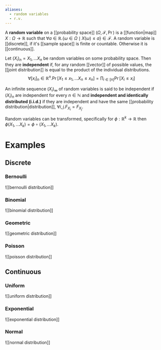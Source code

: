 ```yaml
---
aliases:
  - random variables
  - r.v.
---
```


A **random variable** on a [[probability space]] $(\Omega, \mathcal{F}, \Pr)$ is a [[function|map]] $X : \Omega \to \mathbb{R}$ such that $\forall a \in \mathbb{R}. \{  \omega \in \Omega \mid X(\omega) \leq a \} \in \mathcal{F}$. A random variable is [[discrete]], if it's [[sample space]] is finite or countable. Otherwise it is [[continuous]].

Let $(X_{i})_{n} = X_{1}, \dots X_{n}$ be random variables on some probability space. Then they are **independent** if, for any random [[vector]] of possible values, the [[joint distribution]] is equal to the product of the individual distributions.
$$
\forall[x_{i}]_{n} \in \mathbb{R}^{n}.\Pr[X_{1} \leq x_{1}, \dots X_{n} \leq x_{n}] = \prod_{i \in [n]} \Pr[X_{i} \leq x_{i}]
$$

An infinite sequence $(X_{i})_{\infty}$ of random variables is said to be independent if $(X_{i})_{n}$ are independent for every $n \in \mathbb{N}$ and **independent and identically distributed (i.i.d.)** if they are independent and have the same [[probability distribution|distribution]], $\forall i,j. F_{X_{i}} = F_{X_{j}}$.

Random variables can be transformed, specifically for $\phi : \mathbb{R}^{k} \to \mathbb{R}$ then $\phi(X_{1}, \dots X_{k}) = \phi \circ (X_{1}, \dots X_{k})$.

# Examples
## Discrete
### Bernoulli
![[bernoulli distribution]]

### Binomial
![[binomial distribution]]

### Geometric
![[geometric distribution]]

### Poisson
![[poisson distribution]]


## Continuous

### Uniform
![[uniform distribution]]

### Exponential
![[exponential distribution]]

### Normal
![[normal distribution]]

